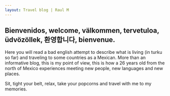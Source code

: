 ```yaml
---
layout: Travel blog | Raul M
---
```


## Bienvenidos, welcome, välkommen, tervetuloa, üdvözöllek, 환영합니다, bienvenue.

Here you will read a bad english attempt to describe what is living (in turku so far) and traveling to some countries as a Mexican.
More than an informative blog, this is my point of view, this is how a 26 years old from the north of Mexico experiences meeting new people, new languages and new places.

Sit, tight your belt, relax, take your popcorns and travel with me to my memories.
